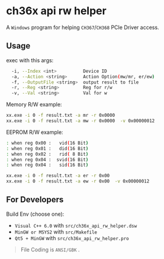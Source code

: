 # ch36x api rw helper

A `Windows` program for helping `CH367`/`CH368` PCIe Driver access.


## Usage

exec with this args:

```bash
  -i, --Index <int>          Device ID
  -a, --Action <string>      Action Option(mw/mr, er/ew)
  -f, --OutputFile <string>  output result to file
  -r, --Reg <string>         Reg for r/w
  -v, --Val <string>         Val for w
```


Memory R/W example:

```bash
xx.exe -i 0 -f result.txt -a mr -r 0x0000
xx.exe -i 0 -f result.txt -a mw -r 0x0000  -v 0x00000012
```

EEPROM R/W example:

```bash
: when reg 0x00 :   vid(16 Bit)
: when reg 0x01 :   did(16 Bit)
: when reg 0x02 :   rid( 8 Bit)
: when reg 0x04 :  svid(16 Bit)
: when reg 0x04 :   sid(16 Bit)

xx.exe -i 0 -f result.txt -a er -r 0x00
xx.exe -i 0 -f result.txt -a ew -r 0x00  -v 0x00000012
```

## For Developers

Build Env (choose one):

- `Visual C++ 6.0` with `src/ch36x_api_rw_helper.dsw`
- `MinGW or MSYS2` with `src/Makefile`
- `Qt5 + MinGW` with `src/ch36x_api_rw_helper.pro`

> File Coding is `ANSI/GBK` .